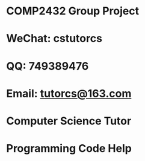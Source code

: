 # COMP2432 Group Project

# WeChat: cstutorcs

# QQ: 749389476

# Email: tutorcs@163.com

# Computer Science Tutor

# Programming Code Help
